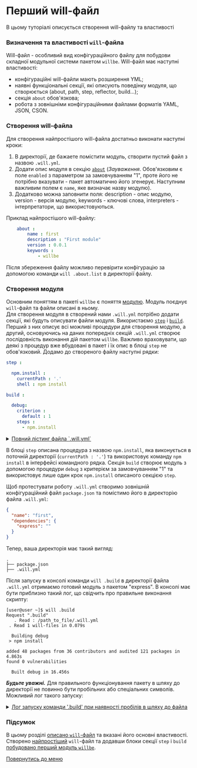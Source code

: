 # Перший will-файл

В цьому туторіалі описується створення will-файлу та властивості

### <a name="will-file-futures"></a> Визначення та властивості `will`-файла
Will-файл - особливий вид конфігураційного файлу для побудови складної модульної системи пакетом `willbe`.
Will-файл має наступні властивості:
- конфігураційні will-файли мають розширення YML;
- наявні функціональні секції, які описують поведінку модуля, що створюється (about, path, step, reflector, build...);
- секція `about` обов'язкова;
- робота з зовнішніми конфігураційними файлами форматів YAML, JSON, CSON.  

### <a name="will-file-creation"></a> Створення will-файла
Для створення найпростішого will-файла достатньо виконати наступні кроки:
1. В директорії, де бажаете помістити модуль, створити пустий файл з назвою `.will.yml`.
1.  Додати опис модуля в секцію  [`about`](WillFileStructure.md#about) (_Зауваження_. Обов'язковим є поле `enabled` з параметром за замовчуванням "1", проте його не потрібно вказувати - пакет автоматично його згенерує. Наступним важливим полем є `name`, яке визначає назву модулю).
1. Додатково можна заповнити поля: description - опис модулю, version - версія модулю, keywords - ключові слова, interpreters - інтерпретатори, що використовуються.

Приклад найпростішого will-файлу:
``` yaml
    about :
        name : first
        description : "First module"
        version : 0.0.1
        keywords :
            - willbe
```

Після збереження файлу можливо перевірити конфігурацію за допомогою команди `will .about.list` в директорії файлу.

### <a name="will-module-creation"></a> Створення модуля
Основним поняттям в пакеті `willbe` є поняття [модулю](Concepts.ukr.md#module). Модуль поєднує `will`-файл та файли описані в ньому.  
Для створення модуля в створений нами `.will.yml` потрібно додати секції, які будуть описувати файли модуля. Використаємо [`step`](WillFileStructure.md#step) і [`build`](WillFileStructure.md#build). Перший з них описує всі можливі процедури для створення модулю, а другий, основуючись на даних попередніх секцій `.will.yml` створює послідовність виконання дій пакетом `willbe`. Важливо враховувати, що деякі з процедур вже вбудовані в пакет і їх опис в блоці `step` не обов'язковий.
Додамо до створеного файлу наступні рядки:
```yaml
step :

  npm.install :
    currentPath : '.'
    shell : npm install

build :

  debug:
    criterion :
      default : 1
    steps :
      - npm.install
```

<details>
  <summary><u>Повний лістинг файла `.will.yml`</u></summary>

```yaml
about :

  name : first
  description : "First module"
  version : 0.0.1
  keywords :
      - willbe

step :

  npm.install :
    currentPath : '.'
    shell : npm install

build :

  debug:
    criterion :
      default : 1
    steps :
      - npm.install
```
</details>

<p></p>

В блоці `step` описана процедура з назвою `npm.install`, яка виконується в поточній директорії (`currentPath : '.'`) та використовує команду `npm install` в інтерфейсі командного рядка.
Секція `build` створює модуль з допомогою процедури `debug` з критерієм за замовчуванням "1" та використовує лише один крок `npm.install` описаного секцією `step`.

Щоб протестувати роботу `.will.yml` створимо зовнішній конфігураційний файл `package.json` та помістимо його в директорію файла `.will.yml`:
``` json
{
  "name": "first",
  "dependencies": {
    "express": ""
  }
}
```

Тепер, ваша директорія має такий вигляд:

```
.
├── package.json
├── .will.yml
```

Після запуску в консолі команди `will .build` в директорії файла `.will.yml` отримаємо готовий модуль з пакетом "express".
В консолі має бути приблизно такий лог, що свідчить про правильне виконання скрипту:
```
[user@user ~]$ will .build
Request ".build"
   . Read : /path_to_file/.will.yml
 . Read 1 will-files in 0.079s

  Building debug
 > npm install

added 48 packages from 36 contributors and audited 121 packages in 4.863s
found 0 vulnerabilities

  Built debug in 16.456s

```

**_Будьте уважні._** Для правильного функціонування пакету в шляху до директорії не повинно бути пробільних або спеціальних символів. Можливий лог такого запуску:
<details>
  <summary><u>Лог запуску команди '.build' при наявності пробілів в шляху до файла</u></summary>

```
willbe@willbe:PATH_WITH_SPACES# will .build
Request ".build"
   . Read : PATH_WITH_SPACES.will.yml
   . Read 1 will-files in 0.065s
 ! Failed to read submodule::Tools, try to download it with .submodules.download or even clean it before downloading
 ! Failed to read submodule::PathFundamentals, try to download it with .submodules.download or even clean it before downloading

  Building debug
 * Message
Failed to download submodules of module::PATH_WITH_SPACES
Failed to download module::Tools
Failed to form destination filter
Assertion fails           

 * Condensed calls stack
    at wFileRecordFilter._formFinal (/usr/local/lib/node_modules/willbe/node_modules/wFiles/proto/dwtools/amid/files/l1/FileRecordFilter.s:332:5)
    etc.
```
</details>

### Підсумок
В цьому розділі [описано `will`-файл](#will-file-futures) та вказані його основні властивості.
Створено [найпростіший](#will-file-creation) `will`-файл та додавши блоки секції `step` i `build ` [побудовано перший модуль `willbe`](#will-module-creation).

[Повернутись до меню](Topics.md)
